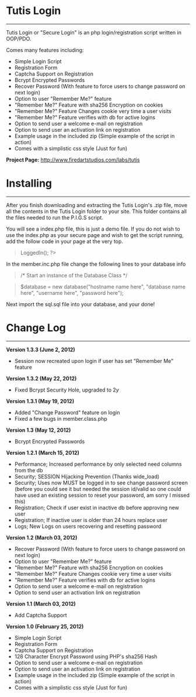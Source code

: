 Tutis Login
=================================
----------------------------------------------------------------
Tutis Login or "Secure Login" is an php login/registration script written in OOP/PDO.

Comes many features including:

* Simple Login Script
* Registration Form
* Captcha Support on Registration
* Bcrypt Encrypted Passwords
* Recover Password (With feature to force users to change password on next login)
* Option to user "Remember Me?" feature
* "Remember Me?" Feature with sha256 Encryption on cookies
* "Remember Me?" Feature Changes cookie very time a user visits
* "Remember Me?" Feature verifies with db for active logins
* Option to send user a welcome e-mail on registration
* Option to send user an activation link on registration
* Example usage in the included zip (Simple example of the script in action)
* Comes with a simplistic css style (Just for fun)

**Project Page:** http://www.firedartstudios.com/labs/tutis

Installing
=================================
----------------------------------------------------------------

After you finish downloading and extracting the Tutis Login's .zip file, move all the contents in the Tutis Login folder to your site. This folder contains all the files needed to run the P.I.G.S script.

You will see a index.php file, this is just a demo file. If you do not wish to use the index.php as your secure page and wish to get the script running, add the follow code in your page at the very top.

><?php
>
>	include("assets/member.inc.php");
>
>	$member->LoggedIn();
>
>?>

In the member.inc.php file change the following lines to your database info

>/* Start an instance of the Database Class */

>$database = new database("hostname name here", "database name here", "username here", "password here");

Next import the sql.sql file into your database, and your done!

Change Log
=================================
----------------------------------------------------------------

**Version 1.3.3 (June 2, 2012)**

* Session now recreated upon login if user has set "Remember Me" feature

**Version 1.3.2 (May 22, 2012)**

* Fixed Bcrypt Security Hole, upgraded to $2y$

**Version 1.3.1 (May 19, 2012)**

* Added "Change Password" feature on login
* Fixed a few bugs in member.class.php

**Version 1.3 (May 12, 2012)**

* Bcrypt Encrypted Passwords

**Version 1.2.1 (March 15, 2012)**

* Performance; Increased performance by only selected need columns from the db
* Security; SESSION Hijacking Prevention (Thanks wide_load)
* Security; Uses now MUST be logged in to see change password screen (before you could see it but needed the session id/valid so one could have used an existing session to reset your password, am sorry I missed this)
* Registration; Check if user exist in inactive db before approving new user
* Registration; If inactive user is older than 24 hours replace user
* Logs; New Logs on users recovering and resetting password

**Version 1.2 (March 03, 2012)**

* Recover Password (With feature to force users to change password on next login)
* Option to user "Remember Me?" feature
* "Remember Me?" Feature with sha256 Encryption on cookies
* "Remember Me?" Feature Changes cookie very time a user visits
* "Remember Me?" Feature verifies with db for active logins
* Option to send user a welcome e-mail on registration
* Option to send user an activation link on registration

**Version 1.1 (March 03, 2012)**

* Add Captcha Support

**Version 1.0 (February 25, 2012)**

* Simple Login Script
* Registration Form
* Captcha Support on Registration
* 128 Character Encrypt Password using PHP's sha256 Hash
* Option to send user a welcome e-mail on registration
* Option to send user an activation link on registration
* Example usage in the included zip (Simple example of the script in action)
* Comes with a simplistic css style (Just for fun)
